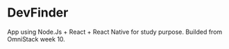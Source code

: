 # DevFinder
App using Node.Js + React + React Native for study purpose. Builded from OmniStack week 10.

